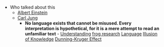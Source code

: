 - Who talked about this
    - [Albert Einstein]()
    - [Carl Jung]()
        - **No language exists that cannot be misused. Every interpretation is hypothetical, for it is a mere attempt to read an unfamiliar text** -  [Understanding]() [frog research]() [Language]() [Illusion of Knowledge]() [Dunning-Kruger Effect]()
